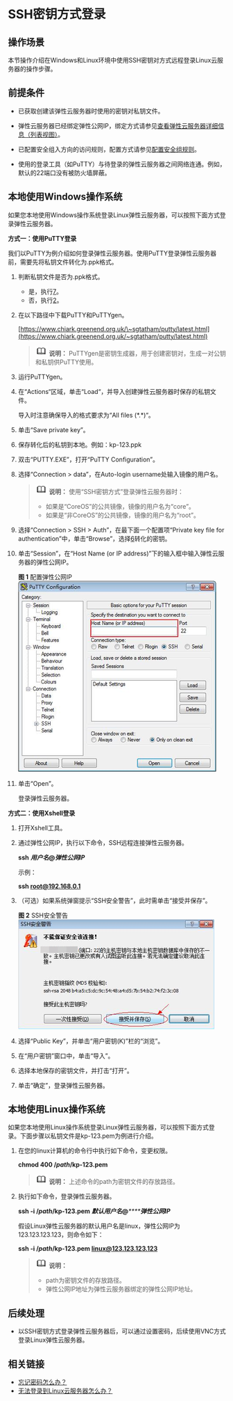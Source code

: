 # SSH密钥方式登录<a name="ZH-CN_TOPIC_0017955380"></a>

## 操作场景<a name="section1547194115913"></a>

本节操作介绍在Windows和Linux环境中使用SSH密钥对方式远程登录Linux云服务器的操作步骤。

## 前提条件<a name="section6801971111724"></a>

-   已获取创建该弹性云服务器时使用的密钥对私钥文件。
-   弹性云服务器已经绑定弹性公网IP，绑定方式请参见[查看弹性云服务器详细信息（列表视图）](查看弹性云服务器详细信息（列表视图）.md)。

-   已配置安全组入方向的访问规则，配置方式请参见[配置安全组规则](配置安全组规则.md)。
-   使用的登录工具（如PuTTY）与待登录的弹性云服务器之间网络连通。例如，默认的22端口没有被防火墙屏蔽。

## 本地使用Windows操作系统<a name="section47918167111724"></a>

如果您本地使用Windows操作系统登录Linux弹性云服务器，可以按照下面方式登录弹性云服务器。

**方式一：使用PuTTY登录**

我们以PuTTY为例介绍如何登录弹性云服务器。使用PuTTY登录弹性云服务器前，需要先将私钥文件转化为.ppk格式。

1.  判断私钥文件是否为.ppk格式。
    -   是，执行[7](#li40879966111724)。
    -   否，执行[2](#li8851985111724)。

2.  <a name="li8851985111724"></a>在以下路径中下载PuTTY和PuTTYgen。

    [https://www.chiark.greenend.org.uk/\~sgtatham/putty/latest.html](https://www.chiark.greenend.org.uk/~sgtatham/putty/latest.html)

    >![](public_sys-resources/icon-note.gif) **说明：** 
    >PuTTYgen是密钥生成器，用于创建密钥对，生成一对公钥和私钥供PuTTY使用。

3.  运行PuTTYgen。
4.  在“Actions“区域，单击“Load“，并导入创建弹性云服务器时保存的私钥文件。

    导入时注意确保导入的格式要求为“All files \(\*.\*\)“。

5.  单击“Save private key”。
6.  <a name="li56738001111724"></a>保存转化后的私钥到本地。例如：kp-123.ppk
7.  <a name="li40879966111724"></a>双击“PUTTY.EXE”，打开“PuTTY Configuration”。
8.  选择“Connection \> data”，在Auto-login username处输入镜像的用户名。

    >![](public_sys-resources/icon-note.gif) **说明：** 
    >使用“SSH密钥方式”登录弹性云服务器时：
    >-   如果是“CoreOS”的公共镜像，镜像的用户名为“core”。
    >-   如果是“非CoreOS”的公共镜像，镜像的用户名为“root”。

9.  选择“Connection \> SSH \> Auth”，在最下面一个配置项“Private key file for authentication”中，单击“Browse”，选择[6](#li56738001111724)转化的密钥。
10. 单击“Session”，在“Host Name \(or IP address\)”下的输入框中输入弹性云服务器的弹性公网IP。

    **图 1**  配置弹性公网IP<a name="fig3739272820239"></a>  
    ![](figures/配置弹性公网IP.jpg "配置弹性公网IP")

11. 单击“Open”。

    登录弹性云服务器。


**方式二：使用Xshell登录**

1.  打开Xshell工具。
2.  通过弹性公网IP，执行以下命令，SSH远程连接弹性云服务器。

    **ssh** _**用户名**_**@_弹性公网IP_**

    示例：

    **ssh root@192.168.0.1**

3.  （可选）如果系统弹窗提示“SSH安全警告”，此时需单击“接受并保存”。

    **图 2**  SSH安全警告<a name="fig680319562495"></a>  
    ![](figures/SSH安全警告.png "SSH安全警告")

4.  选择“Public Key”，并单击“用户密钥\(K\)”栏的“浏览”。
5.  在“用户密钥”窗口中，单击“导入”。
6.  选择本地保存的密钥文件，并打击“打开”。
7.  单击“确定”，登录弹性云服务器。

## 本地使用Linux操作系统<a name="section3666784111724"></a>

如果您本地使用Linux操作系统登录Linux弹性云服务器，可以按照下面方式登录。下面步骤以私钥文件是kp-123.pem为例进行介绍。

1.  在您的linux计算机的命令行中执行如下命令，变更权限。

    **chmod 400 /_path_/kp-123.pem**

    >![](public_sys-resources/icon-note.gif) **说明：** 
    >上述命令的path为密钥文件的存放路径。

2.  执行如下命令，登录弹性云服务器。

    **ssh -i /_path_/kp-123.pem** _**默认用户名**_**@**_****_**_弹性公网IP_**

    假设Linux弹性云服务器的默认用户名是linux，弹性公网IP为123.123.123.123，则命令如下：

    **ssh -i /_path_/kp-123.pem linux@123.123.123.123**

    >![](public_sys-resources/icon-note.gif) **说明：** 
    >-   path为密钥文件的存放路径。
    >-   弹性公网IP地址为弹性云服务器绑定的弹性公网IP地址。


## 后续处理<a name="section51158488121525"></a>

-   以SSH密钥方式登录弹性云服务器后，可以通过设置密码，后续使用VNC方式登录Linux弹性云服务器。

## 相关链接<a name="section2826432183510"></a>

-   [忘记密码怎么办？](重置密码使用场景介绍.md)
-   [无法登录到Linux云服务器怎么办？](https://support.huaweicloud.com/ecs_faq/zh-cn_topic_0105127983.html)

